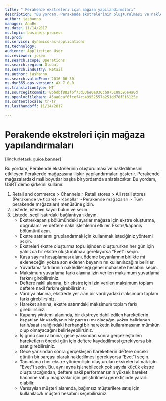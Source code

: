 ```yaml
--- 
title: " Perakende ekstreleri için mağaza yapılandırmaları"
description: "Bu yordam, Perakende ekstrelerinin oluşturulması ve nakledilmesini etkileyen Perakende mağazasına ilişkin yapılandırmaları gösterir."
author: jashanno
manager: AnnBe
ms.date: 11/14/2017
ms.topic: business-process
ms.prod: 
ms.service: dynamics-ax-applications
ms.technology: 
audience: Application User
ms.reviewer: josaw
ms.search.scope: Operations
ms.search.region: Global
ms.search.industry: Retail
ms.author: jashanno
ms.search.validFrom: 2016-06-30
ms.dyn365.ops.version: AX 7.0.0
ms.translationtype: HT
ms.sourcegitcommit: 8bbdbf882f6f73d03be0a036cb975109396e4a0d
ms.openlocfilehash: 45aa0caf6fcef4cc49952557a251dd78f816125e
ms.contentlocale: tr-tr
ms.lasthandoff: 11/14/2017

---
```

# <a name="store-configurations-for-retail-statements"></a> Perakende ekstreleri için mağaza yapılandırmaları

[!include[task guide banner](../includes/task-guide-banner.md)]

Bu yordam, Perakende ekstrelerinin oluşturulması ve nakledilmesini etkileyen Perakende mağazasına ilişkin yapılandırmaları gösterir. Perakende mağazalardaki mali boyutlar başka bir yordamda anlatılacaktır. Bu yordam, USRT demo şirketini kullanır.

1. Retail and commerce > Channels > Retail stores > All retail stores (Perakende ve ticaret > Kanallar > Perakende mağazaları > Tüm perakende mağazaları) menüsüne gidin.
2. Listede, istenen kaydı bulun ve seçin.
3. Listede, seçili satırdaki bağlantıya tıklayın.
    * Ekstre/kapanış bölümündeki ayarlar mağaza için ekstre oluşturma, doğrulama ve deftere nakil işlemlerini etkiler.  Ekstre/kapanış bölümünü açın.  
    * Ekstre satırlarını gruplandırmak için kullanmak istediğiniz yöntemi seçin.  
    * Ekstreleri ekstre oluşturma toplu işinden oluştururken her gün için yalnızca bir ekstre oluşturulması gerekiyorsa "Evet"i seçin.  
    * Kasa sayımı hesaplaması alanı, ödeme beyanlarının birlikte mi ekleneceğini yoksa son eklenen beyanın mı kullanılacağını belirler.  
    * Yuvarlama farklarının nakledileceği genel muhasebe hesabını seçin.  
    * Maksimum yuvarlama farkı alanına izin verilen maksimum yuvarlama farkını girebilirsiniz.  
    * Deftere nakil alanına, bir ekstre için izin verilen maksimum toplam deftere nakil farkını girebilirsiniz.  
    * Vardiya alanına, ekstrede yer alan bir vardiyadaki maksimum toplam farkı girebilirsiniz.  
    * Hareket alanına, ekstre satırındaki maksimum toplam farkı girebilirsiniz.  
    * Kapanış yöntemi alanında, bir ekstreye dahil edilen hareketlerin kapatılan bir vardiyanın bir parçası mı olacağını yoksa belirlenen tarih/saat aralığındaki herhangi bir hareketin kullanılmasının mümkün olup olmayacağını belirleyebilirsiniz.  
    * İş günü sonu alanına, gece yarısından sonra gerçekleştirilen hareketlerin önceki gün için deftere kaydedilmesi gerekiyorsa bir saat girebilirsiniz.  
    * Gece yarısından sonra gerçekleşen hareketlerin deftere önceki günün bir parçası olarak nakledilmesi gerekiyorsa "Evet"i seçin.  
    * Tanımlanan her ekstre yöntemi için oluşturulan ekstreleri almak için "Evet"i seçin. Bu, aynı ayna işlenebilecek çok sayıda küçük ekstre oluşturacağından, deftere nakil performansının yüksek hareket hacmine sahip mağazalar için geliştirilmesi gerektiğinde yararlı olabilir.  
    * Varsayılan müşteri alanında, bağımsız müşterilere satış için kullanılacak müşteri hesabını seçebilirsiniz.  


